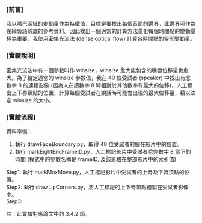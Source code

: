 ### [前言]
我以嘴巴區域的變動量作為特徵值，目標是要找出每個音節的邊界，此邊界可作為後續脣語辨識的參考資料。因此找出一個適當的計算方法量化每個時間點的變動量極為重要，我使用密集光流法 (dense optical flow) 計算各時間點的脣形變動量。

### [實驗說明]
密集光流法中有一個參數叫作 winsize，winsize 愈大能包含的嘴唇位移量也愈大。為了給定適當的 winsize 參數值，我在 40 位受試者 (speaker) 中找出有念數字 8 的連續影像 (因為人在讀數字 8 時相對於其他數字有最大的位移)，人工標出上下唇頂點的位置，計算每個受試者在說話時可能會出現的最大位移量，藉以決定 winsize 的大小。

### [實驗流程]
資料準備：
1. 執行 drawFaceBoundary.py，取得 40 位受試者的臉在影片中的位置。  
2. 執行 markEightEndFrameID.py，人工標記影片中受試者唸完數字 8 當下的時間 (程式中的參數名稱是 frameID, 及該影格在整部影片中的索引值)  

Step1: 執行 markMaxMove.py，人工標記影片中受試者的上脣及下脣頂點的位置。  
Step2: 執行 drawLipCorners.py，將人工標記的上下脣頂點繪製在受試者影像中。  
Step3: 

註：此實驗對應論文中的 3.4.2 節。
